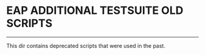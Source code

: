 # EAP ADDITIONAL TESTSUITE OLD SCRIPTS
--------------------------------------

This dir contains deprecated scripts that were used in the past.

